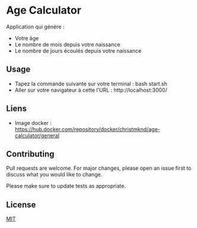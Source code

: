 # Age Calculator

Application qui génère :

- Votre âge
- Le nombre de mois depuis votre naissance
- Le nombre de jours écoulés depuis votre naissance

## Usage

- Tapez la commande suivante sur votre terminal : bash start.sh
- Aller sur votre navigateur à cette l'URL : http://localhost:3000/

## Liens

- Image docker : https://hub.docker.com/repository/docker/christmknd/age-calculator/general

## Contributing

Pull requests are welcome. For major changes, please open an issue first
to discuss what you would like to change.

Please make sure to update tests as appropriate.

## License

[MIT](https://choosealicense.com/licenses/mit/)
